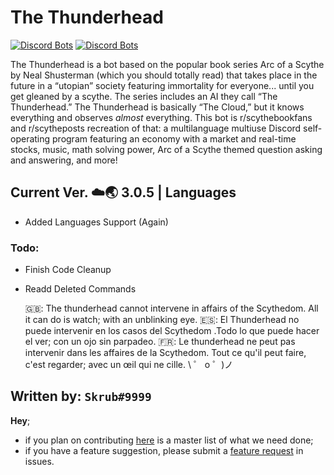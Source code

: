 # The Thunderhead

[![Discord Bots](https://top.gg/api/widget/lib/629799045954797609.svg)](https://top.gg/bot/629799045954797609)
[![Discord Bots](https://top.gg/api/widget/status/629799045954797609.svg)](https://top.gg/bot/629799045954797609)

The Thunderhead is a bot based on the popular book series Arc of a Scythe by Neal Shusterman (which you should totally read) that takes place in the future in a “utopian” society featuring immortality for everyone... until you get gleaned by a scythe. The series includes an AI they call “The Thunderhead.” The Thunderhead is basically “The Cloud,” but it knows everything and observes _almost_ everything. This bot is r/scythebookfans and r/scytheposts recreation of that: a multilanguage multiuse Discord self-operating program featuring an economy with a market and real-time stocks, music, math solving power, Arc of a Scythe themed question asking and answering, and more!

## Current Ver. ☁️🌏 3.0.5 | Languages
- Added Languages Support (Again)

### Todo:

- Finish Code Cleanup
- Readd Deleted Commands

  🇬🇧: The thunderhead cannot intervene in affairs of the Scythedom. All it can do is watch; with an unblinking eye.
  🇪🇸: El Thunderhead no puede intervenir en los casos del Scythedom .Todo lo que puede hacer el ver; con un ojo sin parpadeo.
  🇫🇷: Le thunderhead ne peut pas intervenir dans les affaires de la Scythedom. Tout ce qu'il peut faire, c'est regarder; avec un œil qui ne cille.
\ ゜ o ゜)ノ

## Written by: `Skrub#9999`

**Hey**;

- if you plan on contributing [here](https://trello.com/b/wtAYO1cr/thunderhead) is a master list of what we need done;
- if you have a feature suggestion, please submit a [feature request](https://github.com/humboldt123/the-thunderhead/issues/new?assignees=humboldt123&labels=enhancement&template=feature_request.md&title=%5BFEATURE+REQUEST%5D) in issues.
